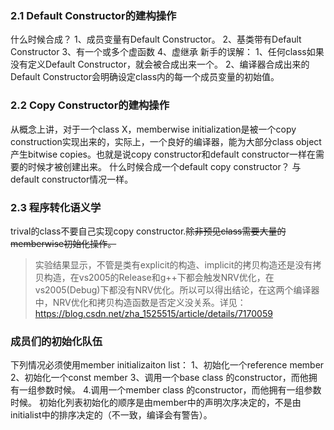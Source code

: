 ### 2.1 Default Constructor的建构操作 
什么时候合成？
1、成员变量有Default Constructor。
2、基类带有Default Constructor
3、有一个或多个虚函数
4、虚继承
新手的误解：
1、任何class如果没有定义Default Constructor，就会被合成出来一个。
2、编译器合成出来的Default Constructor会明确设定class内的每一个成员变量的初始值。
### 2.2 Copy Constructor的建构操作 
从概念上讲，对于一个class X，memberwise initialization是被一个copy construction实现出来的，实际上，一个良好的编译器，能为大部分class object产生bitwise copies。也就是说copy constructor和default constructor一样在需要的时候才被创建出来。
什么时候合成一个default copy constructor？
与default constructor情况一样。
### 2.3 程序转化语义学

trival的class不要自己实现copy constructor.~~除非预见class需要大量的memberwise初始化操作。~~
>实验结果显示，不管是类有explicit的构造、implicit的拷贝构造还是没有拷贝构造，在vs2005的Release和g++下都会触发NRV优化，在vs2005(Debug)下都没有NRV优化。所以可以得出结论，在这两个编译器中，NRV优化和拷贝构造函数是否定义没关系。详见：https://blog.csdn.net/zha_1525515/article/details/7170059

### 成员们的初始化队伍
下列情况必须使用member initializaiton list：
1、初始化一个reference member
2、初始化一个const member
3、调用一个base class 的constructor，而他拥有一组参数时候。
4.调用一个member class 的constructor，而他拥有一组参数时候。
初始化列表初始化的顺序是由member中的声明次序决定的，不是由initialist中的排序决定的（不一致，编译会有警告）。